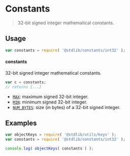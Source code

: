 <!--

@license Apache-2.0

Copyright (c) 2021 The Stdlib Authors.

Licensed under the Apache License, Version 2.0 (the "License");
you may not use this file except in compliance with the License.
You may obtain a copy of the License at

   http://www.apache.org/licenses/LICENSE-2.0

Unless required by applicable law or agreed to in writing, software
distributed under the License is distributed on an "AS IS" BASIS,
WITHOUT WARRANTIES OR CONDITIONS OF ANY KIND, either express or implied.
See the License for the specific language governing permissions and
limitations under the License.

-->

# Constants

> 32-bit signed integer mathematical constants.

<section class="usage">

## Usage

```javascript
var constants = require( '@stdlib/constants/int32' );
```

#### constants

32-bit signed integer mathematical constants.

```javascript
var c = constants;
// returns {...}
```

<!-- <toc pattern="*" > -->

<div class="namespace-toc">

-   <span class="signature">[`MAX`][@stdlib/constants/int32/max]</span><span class="delimiter">: </span><span class="description">maximum signed 32-bit integer.</span>
-   <span class="signature">[`MIN`][@stdlib/constants/int32/min]</span><span class="delimiter">: </span><span class="description">minimum signed 32-bit integer.</span>
-   <span class="signature">[`NUM_BYTES`][@stdlib/constants/int32/num-bytes]</span><span class="delimiter">: </span><span class="description">size (in bytes) of a 32-bit signed integer.</span>

</div>

<!-- </toc> -->

</section>

<!-- /.usage -->

<section class="examples">

## Examples

<!-- TODO: better examples -->

<!-- eslint no-undef: "error" -->

```javascript
var objectKeys = require( '@stdlib/utils/keys' );
var constants = require( '@stdlib/constants/int32' );

console.log( objectKeys( constants ) );
```

</section>

<!-- /.examples -->

<section class="links">

<!-- <toc-links> -->

[@stdlib/constants/int32/max]: https://www.npmjs.com/package/@stdlib/constants/tree/main/int32/max

[@stdlib/constants/int32/min]: https://www.npmjs.com/package/@stdlib/constants/tree/main/int32/min

[@stdlib/constants/int32/num-bytes]: https://www.npmjs.com/package/@stdlib/constants/tree/main/int32/num-bytes

<!-- </toc-links> -->

</section>

<!-- /.links -->

